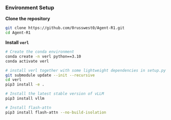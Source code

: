 ### Environment Setup

**Clone the repository**
```bash
git clone https://github.com/0russwest0/Agent-R1.git
cd Agent-R1
```

**Install `verl`**
```bash
# Create the conda environment
conda create -n verl python==3.10
conda activate verl

# install verl together with some lightweight dependencies in setup.py
git submodule update --init --recursive
cd verl
pip3 install -e .

# Install the latest stable version of vLLM
pip3 install vllm

# Install flash-attn
pip3 install flash-attn --no-build-isolation
```